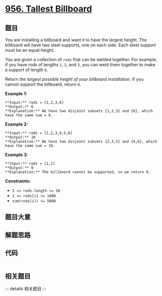 # [956. Tallest Billboard](https://leetcode.com/problems/tallest-billboard)

## 题目

You are installing a billboard and want it to have the largest height. The
billboard will have two steel supports, one on each side. Each steel support
must be an equal height.

You are given a collection of `rods` that can be welded together. For example,
if you have rods of lengths `1`, `2`, and `3`, you can weld them together to
make a support of length `6`.

Return _the largest possible height of your billboard installation_. If you
cannot support the billboard, return `0`.



**Example 1:**

    
    
    **Input:** rods = [1,2,3,6]
    **Output:** 6
    **Explanation:** We have two disjoint subsets {1,2,3} and {6}, which have the same sum = 6.
    

**Example 2:**

    
    
    **Input:** rods = [1,2,3,4,5,6]
    **Output:** 10
    **Explanation:** We have two disjoint subsets {2,3,5} and {4,6}, which have the same sum = 10.
    

**Example 3:**

    
    
    **Input:** rods = [1,2]
    **Output:** 0
    **Explanation:** The billboard cannot be supported, so we return 0.
    



**Constraints:**

  * `1 <= rods.length <= 20`
  * `1 <= rods[i] <= 1000`
  * `sum(rods[i]) <= 5000`


## 题目大意

## 解题思路

## 代码

```javascript

```

## 相关题目

::: details 相关题目
:::

